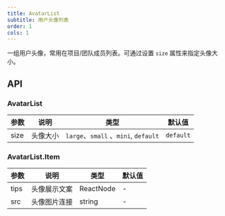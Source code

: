 ```yaml
---
title: AvatarList
subtitle: 用户头像列表
order: 1
cols: 1
---
```


一组用户头像，常用在项目/团队成员列表。可通过设置 `size` 属性来指定头像大小。

## API

### AvatarList

| 参数 | 说明     | 类型                                 | 默认值    |
| ---- | -------- | ------------------------------------ | --------- |
| size | 头像大小 | `large`、`small` 、`mini`, `default` | `default` |

### AvatarList.Item

| 参数 | 说明         | 类型      | 默认值 |
| ---- | ------------ | --------- | ------ |
| tips | 头像展示文案 | ReactNode | -      |
| src  | 头像图片连接 | string    | -      |
